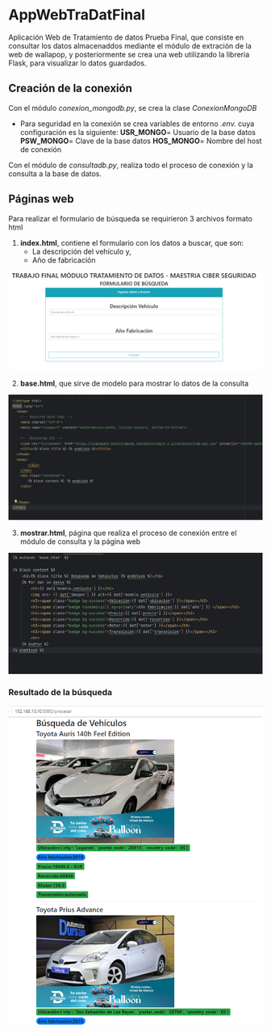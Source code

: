 # AppWebTraDatFinal
Aplicación Web de Tratamiento de datos Prueba Final, que consiste en consultar los datos almacenaddos mediante el módulo de extración de la web de wallapop, y posteriormente se crea una web utilizando la libreria Flask, para visualizar lo datos guardados.

## Creación de la conexión

Con el módulo *conexion_mongodb.py*, se crea la clase *ConexionMongoDB*

  - Para seguridad en la conexión se crea variables de entorno *.env.*
    cuya configuración es la siguiente:
      **USR_MONGO**= Usuario de la base datos
      **PSW_MONGO**= Clave de la base datos
      **HOS_MONGO**= Nombre del host de conexión 

Con el módulo de *consultadb.py*, realiza todo el proceso de conexión y la consulta 
a la base de datos.

## Páginas web
Para realizar el formulario de búsqueda se requirieron 3 archivos formato html
1. **index.html**, contiene el formulario con los datos a buscar, que son:
    - La descripción del vehículo y,
    - Año de fabricación

![img_4.png](img_4.png)

2. **base.html**, que sirve de modelo para mostrar lo datos de la consulta

![img_2.png](img_2.png)

3. **mostrar.html**, página que realiza el proceso de conexión entre el módulo de consulta y la página web

![img_1.png](img_1.png)

### Resultado de la búsqueda

![img_3.png](img_3.png)